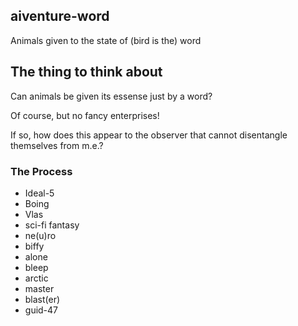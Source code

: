 ## aiventure-word

Animals given to the state of (bird is the) word

## The thing to think about

Can animals be given its essense just by a word?

Of course, but no fancy enterprises!

If so, how does this appear to the observer that cannot disentangle themselves from m.e.?

### The Process

* Ideal-5
* Boing
* Vlas
* sci-fi fantasy
* ne(u)ro
* biffy
* alone
* bleep
* arctic
* master
* blast(er)
* guid-47